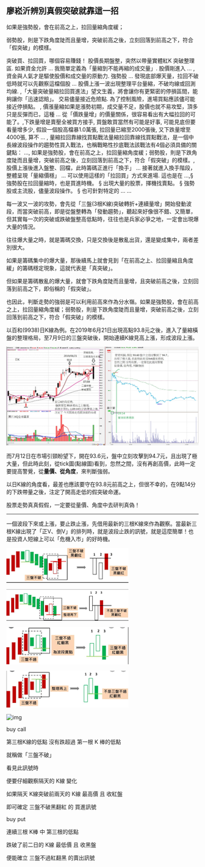 ## 廖崧沂辨別真假突破就靠這一招

如果是強勢股，會在前高之上，拉回量縮角度緩；

弱勢股，則是下跌角度陡而且量增，突破前高之後，立刻回落到前高之下，符合「假突破」的模樣。

突破買、拉回買，哪個容易賺錢！  股價長期盤整，突然以帶量實體紅K 突破整理區. 如果資金允許 ... 我簡單定義為「量縮到不能再縮的成交量」. 股價剛進入 ... ,資金與人氣才是驅使股價和成交量的原動力. 強勢股 ... 發現底部爆天量，拉回不破低時就可以先觀察這檔個股 ... 股價上漲一波出現整理平台量縮，不破均線或回測均線. ,「大量突破量縮拉回買進法」望文生義，將會讓你有更緊密的停損區間，能夠讓你「迅速認賠」。 交易儘量接近危險點. 為了控制風險，進場買點應該儘可能接近停損點。 , 價漲量縮如果是漲勢初期，成交量不足，股價也就不易攻堅，頂多只是反彈而已，這種 ... 從「價跌量增」的價量關係，很容易看出有大幅拉回的可能了。,下跌量增是賣壓全被買方接手, 買盤敢買當然有可能是好事, 可能見底但要看量增多少, 假設一個股高檔暴1.0萬張, 拉回量已縮至2000張後, 又下跌量增至4000張, 算不 ... , 量縮拉回靠線找買點戰法量縮拉回靠線找買點戰法，是一個中長線波段操作的趨勢性買入戰法，也稱戰略性抄底戰法該戰法有4個必須具備的關鍵點： ..., 如果是強勢股，會在前高之上，拉回量縮角度緩；弱勢股，則是下跌角度陡而且量增，突破前高之後，立刻回落到前高之下，符合「假突破」的模樣。, 股價上漲後進入盤整、回檔，此時籌碼正進行「換手」 ... 接著就進入換手階段，整體呈現「量縮價穩」 ... 可以使用這樣的「拉回買」方式來進場. 這也是在 ...,§ 強勢股在拉回量縮時，也是買進時機。 § 出現大量的股票，擇機找賣點。 § 強勢股或主流股，儘量波段操作。 § 也可針對特定的 ... ...



每一波又一波的攻勢，會先從「三盤(3根K線)突破轉折+連續量增」開始發動波段，而當突破前高，即是從盤整轉為「發動趨勢」，聽起來好像很不錯、又簡單，但其實每一次的突破或跌破盤整高低點時，往往也是兵家必爭之地，一定會出現爆大量的情況。

往往爆大量之時，就是籌碼交換，只是交換後是散亂出貨，還是變成集中，兩者差別很大。

如果是籌碼集中的爆大量，那後續馬上就會見到「在前高之上、拉回量縮且角度緩」的籌碼穩定現象，這就代表是「真突破」。

但如果是籌碼散亂的爆大量，就會下跌角度陡而且量增，且突破前高之後，立刻回落到前高之下，即俗稱的「假突破」。

 

也因此，判斷走勢的強弱是可以利用前高來作為分水嶺。如果是強勢股，會在前高之上，拉回量縮角度緩；弱勢股，則是下跌角度陡而且量增，突破前高之後，立刻回落到前高之下，符合「假突破」的模樣。

 

以百和(9938)日K線為例。在2019年6月21日出現高點93.8元之後，進入了量縮橫盤的整理格局，至7月9日的三盤突破後，開始連續K線見高上漲，形成波段上漲。

![img](images/12.jpg)



而7月12日在市場引頸盼望下，開在93.6元，盤中立刻攻擊到94.7元，且出現了極大量，但此時此刻，從tick圖(點線圖)看到，忽然之間，沒有再創高價，此時一定要提高警覺，從**量價、從角度**，來判斷強弱。

 

以日K線的角度看，最差也應該要守在93.8元前高之上，但很不幸的，在9點14分的下跌帶量之後，注定了開高走低的假突破命運。


股票走勢真真假假，一定要從量價、角度中去研判真偽！



---



一個波段下來或上漲，要止跌止漲，先借用最新的三根K線來作為觀察。當最新三根K線出現了「正V、倒V」的排列時，就是波段止跌的訊號，就是這麼簡單！也是投資人短線上可以「危機入市」的好時機。



![img](images/1.png)

![img](images/2.png)



![img](images/3.png)

![img](images/4.png)

![img](/media/shihyu/Toshiba/Stock/short_swing_trading/images/5.png)

buy call

第三根K線的低點 沒有跌超過 第一根 K 棒的低點

就稱做「三盤不破」

看見此訊號時

便要仔細觀察隔天的 K線 變化

如果隔天 K線突破前兩天的 K線 最高價 且 收紅盤

即可確定 三盤不破黑翻紅 的 買進訊號



buy put

連續三根 K棒 中 第三根的低點

跌破了前二日的 K線 最低價 且 收黑盤

便能確立 三盤不過紅翻黑 的賣出訊號

